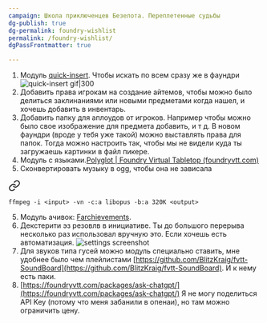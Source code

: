 ```yaml
---
campaign: Школа приключенцев Безелота. Переплетенные судьбы
dg-publish: true
dg-permalink: foundry-wishlist
permalink: /foundry-wishlist/
dgPassFrontmatter: true

---
```


1. Модуль [quick-insert](https://foundryvtt.com/packages/quick-insert). Чтобы искать по всем сразу же в фаундри
     ![quick-insert gif|300](https://i.imgur.com/sFTBYQw.gif)
2. Добавить права игрокам на создание айтемов, чтобы можно было делиться заклинаниями или новыми предметами когда нашел, и хочешь добавить в инвентарь. 
3. Добавить папку для аплоудов от игроков. Например чтобы можно было свое изображение для предмета добавить, и т д. В новом фаундри (вроде у тебя уже такой) можно выставлять права для папок. Тогда можно настроить так, чтобы мы не видели куда ты загружаешь картинки в файл пикере.
4. Модуль с языками.[Polyglot | Foundry Virtual Tabletop (foundryvtt.com)](https://foundryvtt.com/packages/polyglot/)
5. Сконвертировать музыку в ogg, чтобы она не зависала
   
<div class="transclusion internal-embed is-loaded"><a class="markdown-embed-link" href="/kak-konvertirovat-muzyku-v-ogg/" aria-label="Open link"><svg xmlns="http://www.w3.org/2000/svg" width="24" height="24" viewBox="0 0 24 24" fill="none" stroke="currentColor" stroke-width="2" stroke-linecap="round" stroke-linejoin="round" class="svg-icon lucide-link"><path d="M10 13a5 5 0 0 0 7.54.54l3-3a5 5 0 0 0-7.07-7.07l-1.72 1.71"></path><path d="M14 11a5 5 0 0 0-7.54-.54l-3 3a5 5 0 0 0 7.07 7.07l1.71-1.71"></path></svg></a><div class="markdown-embed">





```shell
ffmpeg -i <input> -vn -c:a libopus -b:a 320K <output>
```

</div></div>

5. Модуль ачивок: [Farchievements](https://foundryvtt.com/packages/farchievements).
6. Декстерити эз резовлв в инициативе. Ты до большого перерыва несколько раз использовал вручную это. Если хочешь есть автоматизация.
      ![settings screenshot](https://i.imgur.com/ah9dvZh.png)
6. Для звуков типа гусей можно модуль специально ставить, мне удобнее было чем плейлистами [https://github.com/BlitzKraig/fvtt-SoundBoard](https://github.com/BlitzKraig/fvtt-SoundBoard). И к нему есть паки. 
7. [https://foundryvtt.com/packages/ask-chatgpt/](https://foundryvtt.com/packages/ask-chatgpt/) Я не могу поделиться API Key (потому что меня забанили в опенаи), но там можно ограничить цену.
